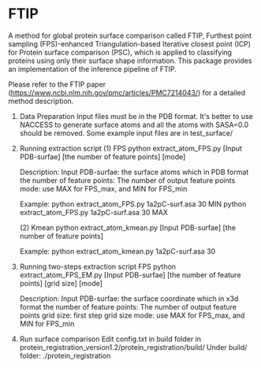 # FTIP
A method for global protein surface comparison called FTIP, Furthest point sampling (FPS)-enhanced Triangulation-based Iterative closest point (ICP) for Protein surface comparison (PSC), which is applied to classifying proteins using only their surface shape information.
This package provides an implementation of the inference pipeline of FTIP.

Please refer to the FTIP paper (https://www.ncbi.nlm.nih.gov/pmc/articles/PMC7214043/) for a detailed method description.
1. Data Preparation
   Input files must be in the PDB format. It's better to use NACCESS to 
   generate surface atoms and all the atoms with SASA=0.0 should be removed.
   Some example input files are in test_surface/

2. Running extraction script
   (1) FPS
   python extract_atom_FPS.py [Input PDB-surfae] [the number of feature points] [mode]

   Description:
   Input PDB-surfae: the surface atoms which in PDB format
   the number of feature points: The number of output feature points
   mode: use MAX for FPS_max, and MIN for FPS_min

   Example:
   python extract_atom_FPS.py 1a2pC-surf.asa 30 MIN
   python extract_atom_FPS.py 1a2pC-surf.asa 30 MAX

   (2) Kmean
   python extract_atom_kmean.py [Input PDB-surfae] [the number of feature points]

   Example:
   python extract_atom_kmean.py 1a2pC-surf.asa 30

3. Running two-steps extraction script
   FPS
   python extract_atom_FPS_EM.py [Input PDB-surfae] [the number of feature points] [grid size] [mode]
   
   Description:
   Input PDB-surfae: the surface coordinate which in x3d format
   the number of feature points: The number of output feature points
   grid size: first step grid size
   mode: use MAX for FPS_max, and MIN for FPS_min


4. Run surface comparison 
   Edit config.txt in build folder in protein_registration_version1.2/protein_registration/build/
   Under build/ folder:
   ./protein_registration
